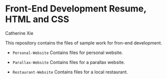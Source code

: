 # Front-End Development Resume, HTML and CSS
Catherine Xie

This repository contains the files of sample work for fron-end development.

 * `Personal-Website` Contains files for personal website.

 * `Parallax-Website` Contains files for a parallax website.

 * `Restaurant-Website` Contains files for a local restaurant.
